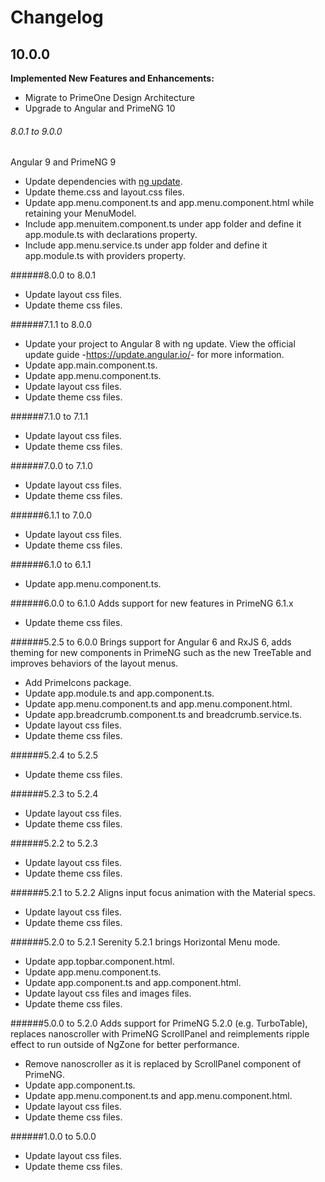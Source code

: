 # Changelog

## 10.0.0

**Implemented New Features and Enhancements:**

- Migrate to PrimeOne Design Architecture 
- Upgrade to Angular and PrimeNG 10

###### 8.0.1 to 9.0.0

Angular 9 and PrimeNG 9

*   Update dependencies with <a href="https://angular.io/cli/update">ng update</a>.
*   Update theme.css and layout.css files.
*   Update app.menu.component.ts and app.menu.component.html while retaining your MenuModel.
*   Include app.menuitem.component.ts under app folder and define it app.module.ts with declarations property.
*   Include app.menu.service.ts under app folder and define it app.module.ts with providers property.


######8.0.0 to 8.0.1
*   Update layout css files.
*   Update theme css files.

######7.1.1 to 8.0.0
*   Update your project to Angular 8 with ng update. View the official update guide -<a href="https://update.angular.io/">https://update.angular.io/</a>- for more information.
*   Update app.main.component.ts.
*   Update app.menu.component.ts.
*   Update layout css files.
*   Update theme css files.

######7.1.0 to 7.1.1
*   Update layout css files.
*   Update theme css files.

######7.0.0 to 7.1.0
*   Update layout css files.
*   Update theme css files.

######6.1.1 to 7.0.0
*   Update layout css files.
*   Update theme css files.

######6.1.0 to 6.1.1
*   Update app.menu.component.ts.

######6.0.0 to 6.1.0
Adds support for new features in PrimeNG 6.1.x

*   Update theme css files.

######5.2.5 to 6.0.0
Brings support for Angular 6 and RxJS 6, adds theming for new components in PrimeNG such as the new TreeTable
and improves behaviors of the layout menus.

*   Add PrimeIcons package.
*   Update app.module.ts and app.component.ts.
*   Update app.menu.component.ts and app.menu.component.html.
*   Update app.breadcrumb.component.ts and breadcrumb.service.ts.
*   Update layout css files.
*   Update theme css files.

######5.2.4 to 5.2.5
*   Update theme css files.

######5.2.3 to 5.2.4
*   Update layout css files.
*   Update theme css files.

######5.2.2 to 5.2.3
*   Update layout css files.
*   Update theme css files.

######5.2.1 to 5.2.2
Aligns input focus animation with the Material specs.

*   Update layout css files.
*   Update theme css files.

######5.2.0 to 5.2.1
Serenity 5.2.1 brings Horizontal Menu mode.

*   Update app.topbar.component.html.
*   Update app.menu.component.ts.
*   Update app.component.ts and app.component.html.
*   Update layout css files and images files.
*   Update theme css files.

######5.0.0 to 5.2.0
Adds support for PrimeNG 5.2.0 (e.g. TurboTable), replaces nanoscroller with PrimeNG ScrollPanel and reimplements ripple effect to run outside of NgZone for better performance.

*   Remove nanoscroller as it is replaced by ScrollPanel component of PrimeNG.
*   Update app.component.ts.
*   Update app.menu.component.ts and app.menu.component.html.
*   Update layout css files.
*   Update theme css files.

######1.0.0 to 5.0.0
*   Update layout css files.
*   Update theme css files.

